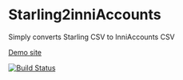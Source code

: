 # Starling2inniAccounts

Simply converts Starling CSV to InniAccounts CSV

[Demo site](https://starling2inni.azurewebsites.net/)


[![Build Status](https://dev.azure.com/mymojo/Starling2inniAcounts/_apis/build/status/Build%20Docker%20container?branchName=master)](https://dev.azure.com/mymojo/Starling2inniAcounts/_build/latest?definitionId=3&branchName=master)


